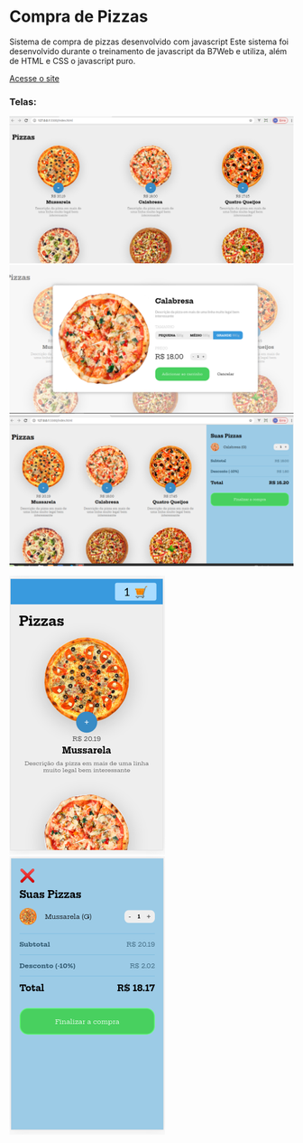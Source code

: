 # Compra de Pizzas
Sistema de compra de pizzas desenvolvido com javascript 
Este sistema foi desenvolvido durante o treinamento de javascript da B7Web 
e utiliza, além de HTML e CSS o javascript puro.

[Acesse o site](https://affectionate-brattain-eadf54.netlify.app/)
### Telas:

![alt](images/d1.png)
![alt](images/d2.png)
![alt](images/d3.png)

![alt](images/mb1.png)
![alt](images/mb2.png)
